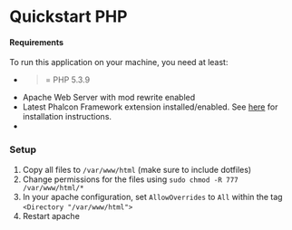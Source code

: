Quickstart PHP
================

#### Requirements

To run this application on your machine, you need at least:

* >= PHP 5.3.9
* Apache Web Server with mod rewrite enabled
* Latest Phalcon Framework extension installed/enabled. See [here](http://docs.phalconphp.com/en/latest/reference/install.html) for installation instructions.
* 

### Setup

1. Copy all files to `/var/www/html` (make sure to include dotfiles)
1. Change permissions for the files using `sudo chmod -R 777 /var/www/html/*`
1. In your apache configuration, set `AllowOverrides` to `All` within the tag `<Directory "/var/www/html">`
1. Restart apache
